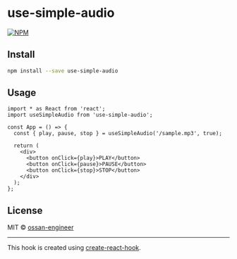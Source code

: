 # use-simple-audio

[![NPM](https://img.shields.io/npm/v/use-simple-audio.svg)](https://www.npmjs.com/package/use-simple-audio)

## Install

```bash
npm install --save use-simple-audio
```

## Usage

```tsx
import * as React from 'react';
import useSimpleAudio from 'use-simple-audio';

const App = () => {
  const { play, pause, stop } = useSimpleAudio('/sample.mp3', true);

  return (
    <div>
      <button onClick={play}>PLAY</button>
      <button onClick={pause}>PAUSE</button>
      <button onClick={stop}>STOP</button>
    </div>
  );
};
```

## License

MIT © [ossan-engineer](https://github.com/ossan-engineer)

---

This hook is created using [create-react-hook](https://github.com/hermanya/create-react-hook).
